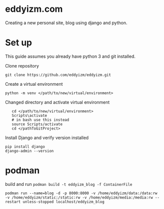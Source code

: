 # eddyizm.com 
Creating a new personal site, blog using django and python. 

# Set up  

This guide assumes you already have python 3 and git installed.  

Clone repository  

    git clone https://github.com/eddyizm/eddyizm.git  

Create a virtual environment  

    python -m venv </path/to/new/virtual/environment>  

Changed directory and activate virtual environment

       cd </path/to/new/virtual/environment>  
       Scripts\activate
       # in bash use this instead
       source Scripts/activate
       cd </pathToGitProject>
Install Django and verify version installed

    pip install django   
    django-admin --version

# podman

build and run 
`podman build -t eddyizm_blog -f ContainerFile`

```  
podman run --name=blog -d -p 8000:8000 -v /home/eddyizm/data:/data:rw -v /home/eddyizm/static:/static:rw -v /home/eddyizm/media:/media:rw --restart unless-stopped localhost/eddyizm_blog
```
       

